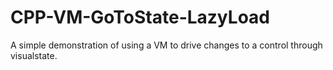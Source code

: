 # CPP-VM-GoToState-LazyLoad
A simple demonstration of using a VM to drive changes to a control through visualstate.
